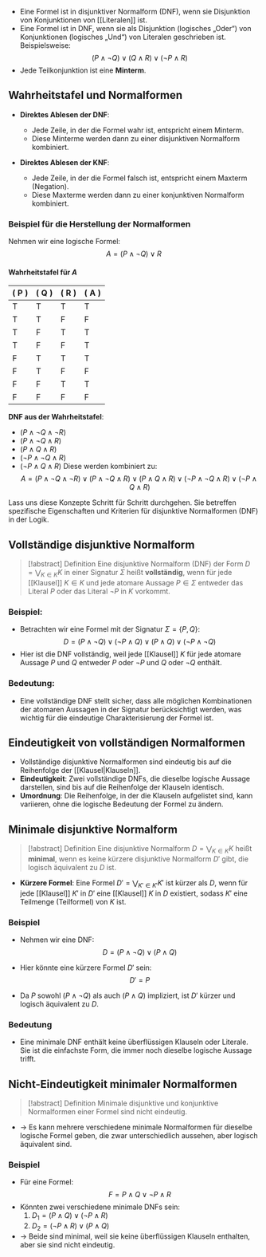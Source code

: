 - Eine Formel ist in disjunktiver Normalform (DNF), wenn sie Disjunktion von Konjunktionen von [[Literalen]] ist.
- Eine Formel ist in DNF, wenn sie als Disjunktion (logisches „Oder“) von Konjunktionen (logisches „Und“) von Literalen geschrieben ist. Beispielsweise:$$(P \land \neg Q) \lor (Q \land R) \lor (\neg P \land R)$$
- Jede Teilkonjunktion ist eine **Minterm**.

## Wahrheitstafel und Normalformen
- **Direktes Ablesen der DNF**: 
  - Jede Zeile, in der die Formel wahr ist, entspricht einem Minterm.
  - Diese Minterme werden dann zu einer disjunktiven Normalform kombiniert.

- **Direktes Ablesen der KNF**:
  - Jede Zeile, in der die Formel falsch ist, entspricht einem Maxterm (Negation).
  - Diese Maxterme werden dann zu einer konjunktiven Normalform kombiniert.

### Beispiel für die Herstellung der Normalformen
Nehmen wir eine logische Formel: $$A = (P \land \neg Q) \lor R$$
#### Wahrheitstafel für $A$

| \( P \) | \( Q \) | \( R \) | \( A \)   |
|--------|--------|--------|---------|
| T      | T      | T      | T       |
| T      | T      | F      | F       |
| T      | F      | T      | T       |
| T      | F      | F      | T       |
| F      | T      | T      | T       |
| F      | T      | F      | F       |
| F      | F      | T      | T       |
| F      | F      | F      | F       |

**DNF aus der Wahrheitstafel**:
- $(P \land \neg Q \land \neg R)$ 
- $(P \land \neg Q \land R)$
- $(P \land Q \land R)$
- $(\neg P \land \neg Q \land R)$
- $(\neg P \land Q \land R)$ 
Diese werden kombiniert zu:
$$A = (P \land \neg Q \land \neg R) \lor (P \land \neg Q \land R) \lor (P \land Q \land R) \lor (\neg P \land \neg Q \land R) \lor (\neg P \land Q \land R)$$ 

Lass uns diese Konzepte Schritt für Schritt durchgehen. Sie betreffen spezifische Eigenschaften und Kriterien für disjunktive Normalformen (DNF) in der Logik.

## Vollständige disjunktive Normalform
> [!abstract] Definition
> Eine disjunktive Normalform (DNF) der Form $D = \bigvee_{K \in K} K$ in einer Signatur $\Sigma$ heißt **vollständig**, wenn für jede [[Klausel]] $K \in K$ und jede atomare Aussage $P \in \Sigma$ entweder das Literal $P$ oder das Literal $\neg P$ in $K$ vorkommt. 
### Beispiel:
- Betrachten wir eine Formel mit der Signatur $\Sigma = \{P, Q\}$:$$D = (P \land \neg Q) \lor (\neg P \land Q) \lor (P \land Q) \lor (\neg P \land \neg Q)$$
- Hier ist die DNF vollständig, weil jede [[Klausel]] $K$ für jede atomare Aussage $P$ und $Q$ entweder $P$ oder $\neg P$ und $Q$ oder $\neg Q$ enthält.
### Bedeutung:
- Eine vollständige DNF stellt sicher, dass alle möglichen Kombinationen der atomaren Aussagen in der Signatur berücksichtigt werden, was wichtig für die eindeutige Charakterisierung der Formel ist.
## Eindeutigkeit von vollständigen Normalformen
- Vollständige disjunktive Normalformen sind eindeutig bis auf die Reihenfolge der [[Klausel|Klauseln]].
- **Eindeutigkeit**: Zwei vollständige DNFs, die dieselbe logische Aussage darstellen, sind bis auf die Reihenfolge der Klauseln identisch.
- **Umordnung**: Die Reihenfolge, in der die Klauseln aufgelistet sind, kann variieren, ohne die logische Bedeutung der Formel zu ändern.
## Minimale disjunktive Normalform
> [!abstract] Definition
> Eine disjunktive Normalform $D = \bigvee_{K \in K} K$ heißt **minimal**, wenn es keine kürzere disjunktive Normalform $D'$ gibt, die logisch äquivalent zu $D$ ist. 

- **Kürzere Formel**: Eine Formel $D' = \bigvee_{K' \in K'} K'$ ist kürzer als $D$, wenn für jede [[Klausel]] $K'$ in $D'$ eine [[Klausel]] $K$ in $D$ existiert, sodass $K'$ eine Teilmenge (Teilformel) von $K$ ist.
### Beispiel
- Nehmen wir eine DNF:
$$D = (P \land \neg Q) \lor (P \land Q)$$
- Hier könnte eine kürzere Formel $D'$ sein:$$D' = P$$

- Da $P$ sowohl $(P \land \neg Q)$ als auch $(P \land Q)$ impliziert, ist $D'$ kürzer und logisch äquivalent zu $D$.
### Bedeutung
- Eine minimale DNF enthält keine überflüssigen Klauseln oder Literale. Sie ist die einfachste Form, die immer noch dieselbe logische Aussage trifft.
## Nicht-Eindeutigkeit minimaler Normalformen
> [!abstract] Definition
> Minimale disjunktive und konjunktive Normalformen einer Formel sind nicht eindeutig. 

- -> Es kann mehrere verschiedene minimale Normalformen für dieselbe logische Formel geben, die zwar unterschiedlich aussehen, aber logisch äquivalent sind.
### Beispiel
- Für eine Formel:$$F = P \land Q \lor \neg P \land R$$
- Könnten zwei verschiedene minimale DNFs sein:
	1. $D_1 = (P \land Q) \lor (\neg P \land R)$
	2. $D_2 = (\neg P \land R) \lor (P \land Q)$
- -> Beide sind minimal, weil sie keine überflüssigen Klauseln enthalten, aber sie sind nicht eindeutig.